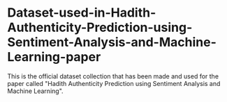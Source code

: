 # Dataset-used-in-Hadith-Authenticity-Prediction-using-Sentiment-Analysis-and-Machine-Learning-paper
This is the official dataset collection that has been made and used for the paper called "Hadith Authenticity Prediction using Sentiment Analysis and Machine Learning". 
